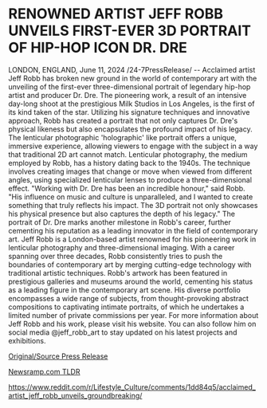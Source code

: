 # RENOWNED ARTIST JEFF ROBB UNVEILS FIRST-EVER 3D PORTRAIT OF HIP-HOP ICON DR. DRE

LONDON, ENGLAND, June 11, 2024 /24-7PressRelease/ -- Acclaimed artist Jeff Robb has broken new ground in the world of contemporary art with the unveiling of the first-ever three-dimensional portrait of legendary hip-hop artist and producer Dr. Dre. The pioneering work, a result of an intensive day-long shoot at the prestigious Milk Studios in Los Angeles, is the first of its kind taken of the star.  Utilizing his signature techniques and innovative approach, Robb has created a portrait that not only captures Dr. Dre's physical likeness but also encapsulates the profound impact of his legacy. The lenticular photographic 'holographic' like portrait offers a unique, immersive experience, allowing viewers to engage with the subject in a way that traditional 2D art cannot match.  Lenticular photography, the medium employed by Robb, has a history dating back to the 1940s. The technique involves creating images that change or move when viewed from different angles, using specialized lenticular lenses to produce a three-dimensional effect.   "Working with Dr. Dre has been an incredible honour," said Robb. "His influence on music and culture is unparalleled, and I wanted to create something that truly reflects his impact. The 3D portrait not only showcases his physical presence but also captures the depth of his legacy."  The portrait of Dr. Dre marks another milestone in Robb's career, further cementing his reputation as a leading innovator in the field of contemporary art.  Jeff Robb is a London-based artist renowned for his pioneering work in lenticular photography and three-dimensional imaging. With a career spanning over three decades, Robb consistently tries to push the boundaries of contemporary art by merging cutting-edge technology with traditional artistic techniques.   Robb's artwork has been featured in prestigious galleries and museums around the world, cementing his status as a leading figure in the contemporary art scene. His diverse portfolio encompasses a wide range of subjects, from thought-provoking abstract compositions to captivating intimate portraits, of which he undertakes a limited number of private commissions per year.   For more information about Jeff Robb and his work, please visit his website. You can also follow him on social media @jeff_robb_art to stay updated on his latest projects and exhibitions. 

[Original/Source Press Release](https://www.24-7pressrelease.com/press-release/511472/renowned-artist-jeff-robb-unveils-first-ever-3d-portrait-of-hip-hop-icon-dr-dre)
                    

[Newsramp.com TLDR](None) 

https://www.reddit.com/r/Lifestyle_Culture/comments/1dd84q5/acclaimed_artist_jeff_robb_unveils_groundbreaking/